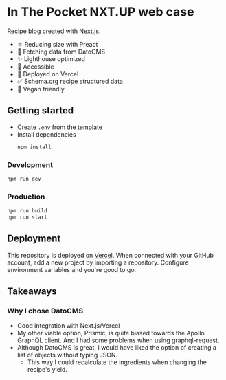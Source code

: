 # In The Pocket NXT.UP web case

Recipe blog created with Next.js.

- ⚛️ Reducing size with Preact
- 💾 Fetching data from DatoCMS
- ✨ Lighthouse optimized
- 🧏 Accessible
- 🚀 Deployed on Vercel
- ✅ Schema.org recipe structured data
- 🥗 Vegan friendly

## Getting started

- Create `.env` from the template
- Install dependencies
  ```bash
  npm install
  ```

### Development

```bash
npm run dev
```

### Production

```bash
npm run build
npm run start
```

## Deployment

This repository is deployed on [Vercel](https://vercel.com/). When connected with your GitHub account, add a new project by importing a repository.
Configure environment variables and you're good to go.

## Takeaways

### Why I chose DatoCMS

- Good integration with Next.js/Vercel
- My other viable option, Prismic, is quite biased towards the Apollo GraphQL client. And I had some problems when using graphql-request.
- Although DatoCMS is great, I would have liked the option of creating a list of objects without typing JSON.
  - This way I could recalculate the ingredients when changing the recipe's yield.
